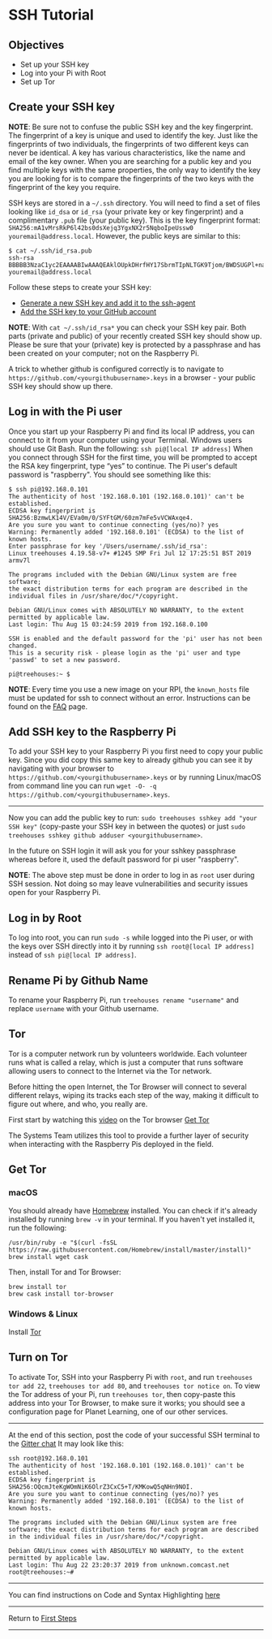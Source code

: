 # SSH Tutorial
## Objectives
- Set up your SSH key
- Log into your Pi with Root
- Set up Tor

## Create your SSH key 
**NOTE**: Be sure not to confuse the public SSH key and the key fingerprint. The fingerprint of a key is unique and used to identify the key. Just like the fingerprints of two individuals, the fingerprints of two different keys can never be identical. A key has various characteristics, like the name and email of the key owner. When you are searching for a public key and you find multiple keys with the same properties, the only way to identify the key you are looking for is to compare the fingerprints of the two keys with the fingerprint of the key you require.

SSH keys are stored in a `~/.ssh` directory. You will need to find a set of files looking like `id_dsa` or `id_rsa` (your private key or key fingerprint) and a complimentary `.pub` file (your public key).
This is the key fingerprint format: `SHA256:mA1vMrsRkP6l42bs0dsXejq3YgxNX2r5NqboIpeUssw0 youremail@address.local`.
However, the public keys are similar to this: 
```
$ cat ~/.ssh/id_rsa.pub
ssh-rsa BBBBB3NzaC1yc2EAAAABIwAAAQEAklOUpkDHrfHY17SbrmTIpNLTGK9Tjom/BWDSUGPl+nafzlHDTYW7hdI4yZ5ew18JH4JW9jbhUFrviQzM7xlELEVf4h9lFX5KDkbPppSwg0cda3Pbv7kOdJ/MTyBlWXFCR+HAo3FXRitBqxiX1nKhXpHAZsMciLq8V6RjsNAQwdsdMFvSlVK/7XAt3FaoJoAsncM1Q9x5+3V0Ww68/eIFmb1zuHOljQJKprrX88XypNDvjYNby6xc/Pb0rwert/EnmZ+AW4OZPnTPI89ZPmVMLuayrD2cE86Z/il8b+gw3r3+1nKatmIkjn2so1d01QraTlMqVSsbxNrRFi9wrf+M7Q== youremail@address.local
```
Follow these steps to create your SSH key:
- [Generate a new SSH key and add it to the ssh-agent](https://help.github.com/en/github/authenticating-to-github/generating-a-new-ssh-key-and-adding-it-to-the-ssh-agent)
- [Add the SSH key to your GitHub account](https://help.github.com/en/github/authenticating-to-github/adding-a-new-ssh-key-to-your-github-account)

**NOTE**: With `cat ~/.ssh/id_rsa*` you can check your SSH key pair. Both parts (private and public) of your recently created SSH key should show up. Please be sure that your (private) key is protected by a passphrase and has been created on your computer; not on the Raspberry Pi.

A trick to whether github is configured correctly is to navigate to `https://github.com/<yourgithubusername>.keys` in a browser - your public SSH key should show up there.

## Log in with the Pi user
Once you start up your Raspberry Pi and find its local IP address, you can connect to it from your computer using your Terminal. Windows users should use Git Bash.
Run the following:
`ssh pi@[local IP address]`
When you connect through SSH for the first time, you will be prompted to accept the RSA key fingerprint, type “yes” to continue. The Pi user's default password is "raspberry". You should see something like this:
```
$ ssh pi@192.168.0.101
The authenticity of host '192.168.0.101 (192.168.0.101)' can't be established.
ECDSA key fingerprint is SHA256:BzmwLK14V/EVa0m/0/SYFtGM/60zm7mFe5vVCWAxqe4.
Are you sure you want to continue connecting (yes/no)? yes
Warning: Permanently added '192.168.0.101' (ECDSA) to the list of known hosts.
Enter passphrase for key '/Users/username/.ssh/id_rsa':
Linux treehouses 4.19.58-v7+ #1245 SMP Fri Jul 12 17:25:51 BST 2019 armv7l

The programs included with the Debian GNU/Linux system are free software;
the exact distribution terms for each program are described in the
individual files in /usr/share/doc/*/copyright.

Debian GNU/Linux comes with ABSOLUTELY NO WARRANTY, to the extent
permitted by applicable law.
Last login: Thu Aug 15 03:24:59 2019 from 192.168.0.100

SSH is enabled and the default password for the 'pi' user has not been changed.
This is a security risk - please login as the 'pi' user and type 'passwd' to set a new password.

pi@treehouses:~ $
```


**NOTE**: Every time you use a new image on your RPI, the `known_hosts` file must be updated for ssh to connect without an error. Instructions can be found on the [FAQ](https://treehouses.io/#!pages/vi/faq.md) page.

## Add SSH key to the Raspberry Pi
To add your SSH key to your Raspberry Pi you first need to copy your public key. Since you did copy this same key to already github you can see it by navigating with your browser to `https://github.com/<yourgithubusername>.keys` or by running Linux/macOS from command line you can run `wget -O- -q https://github.com/<yourgithubusername>.keys`.
***

Now you can add the public key to run: `sudo treehouses sshkey add "your SSH key"` (copy-paste your SSH key in between the quotes) or just `sudo treehouses sshkey github adduser <yourgithubusername>`.

In the future on SSH login it will ask you for your sshkey passphrase whereas before it, used the default password for pi user "raspberry".

**NOTE**: The above step must be done in order to log in as `root` user during SSH session. Not doing so may leave vulnerabilities and security issues open for your Raspberry Pi.

## Log in by Root
To log into root, you can run `sudo -s` while logged into the Pi user, or with the keys over SSH directly into it by running `ssh root@[local IP address]` instead of `ssh pi@[local IP address]`.

## Rename Pi by Github Name
To rename your Raspberry Pi, run `treehouses rename "username"` and replace `username` with your Github username.

## Tor
Tor is a computer network run by volunteers worldwide. Each volunteer runs what is called a relay, which is just a computer that runs software allowing users to connect to the Internet via the Tor network.

Before hitting the open Internet, the Tor Browser will connect to several different relays, wiping its tracks each step of the way, making it difficult to figure out where, and who, you really are.

First start by watching this [video](https://www.youtube.com/watch?v=6czcc1gZ7Ak) on the Tor browser
[Get Tor](https://www.torproject.org/download/)

The Systems Team utilizes this tool to provide a further layer of security when interacting with the Raspberry Pis deployed in the field.

## Get Tor
### macOS
You should already have [Homebrew](https://brew.sh/) installed. You can check if it's already installed by running `brew -v` in your terminal. If you haven't yet installed it, run the following:

```
/usr/bin/ruby -e "$(curl -fsSL https://raw.githubusercontent.com/Homebrew/install/master/install)"
brew install wget cask
```
Then, install Tor and Tor Browser:
```
brew install tor
brew cask install tor-browser
```
### Windows & Linux
Install [Tor](https://www.torproject.org/download/)

## Turn on Tor
To activate Tor, SSH into your Raspberry Pi with `root`, and run `treehouses tor add 22`, `treehouses tor add 80`, and `treehouses tor notice on`. To view the Tor address of your Pi, run `treehouses tor`, then copy-paste this address into your Tor Browser, to make sure it works; you should see a configuration page for Planet Learning, one of our other services.
***
At the end of this section, post the code of your successful SSH terminal to the [Gitter chat](https://gitter.im/treehouses/Lobby)
It may look like this:
```
ssh root@192.168.0.101
The authenticity of host '192.168.0.101 (192.168.0.101)' can't be established.                                                              
ECDSA key fingerprint is SHA256:OQcmJteKgWOmNiK6OlrZ3CxC5+T/KMKowQ5qNHn9NOI.
Are you sure you want to continue connecting (yes/no)? yes   
Warning: Permanently added '192.168.0.101' (ECDSA) to the list of known hosts.

The programs included with the Debian GNU/Linux system are free software; the exact distribution terms for each program are described in the individual files in /usr/share/doc/*/copyright.

Debian GNU/Linux comes with ABSOLUTELY NO WARRANTY, to the extent
permitted by applicable law.
Last login: Thu Aug 22 23:20:37 2019 from unknown.comcast.net
root@treehouses:~#
```
***
You can find instructions on Code and Syntax Highlighting [here](https://github.com/adam-p/markdown-here/wiki/Markdown-Cheatsheet#code-and-syntax-highlighting)
***
Return to [First Steps](https://treehouses.io/#!./pages/vi/firststeps.md#Step_2_-_Use_SSH_and_Tor_to_remotely_control_your_Raspberry_Pi)
***
